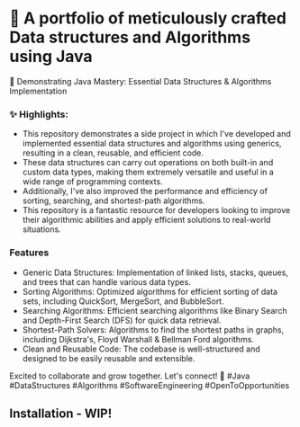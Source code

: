# 💼 A portfolio of meticulously crafted Data structures and Algorithms using Java

🎯 Demonstrating Java Mastery: Essential Data Structures & Algorithms Implementation

### ✨ Highlights:
- This repository demonstrates a side project in which I've developed and implemented essential data structures and algorithms using generics, resulting in a clean, reusable, and efficient code. 
- These data structures can carry out operations on both built-in and custom data types, making them extremely versatile and useful in a wide range of programming contexts.
- Additionally, I've also improved the performance and efficiency of sorting, searching, and shortest-path algorithms.
- This repository is a fantastic resource for developers looking to improve their algorithmic abilities and apply efficient solutions to real-world situations.

### Features
- Generic Data Structures: Implementation of linked lists, stacks, queues, and trees that can handle various data types.
- Sorting Algorithms: Optimized algorithms for efficient sorting of data sets, including QuickSort, MergeSort, and BubbleSort.
- Searching Algorithms: Efficient searching algorithms like Binary Search and Depth-First Search (DFS) for quick data retrieval.
- Shortest-Path Solvers: Algorithms to find the shortest paths in graphs, including Dijkstra's, Floyd Warshall & Bellman Ford algorithms.
- Clean and Reusable Code: The codebase is well-structured and designed to be easily reusable and extensible.

Excited to collaborate and grow together. Let's connect! 🤝 #Java #DataStructures #Algorithms #SoftwareEngineering #OpenToOpportunities

## Installation - WIP!
